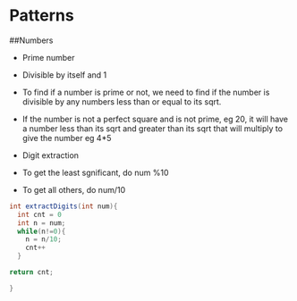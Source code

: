 # Patterns

##Numbers
- Prime number
- Divisible by itself and 1
- To find if a number is prime or not, we need to find if the number is divisible by any numbers less than or equal to its sqrt.
- If the number is not a perfect square and is not prime, eg 20, it will have a number less than its sqrt and greater than its sqrt that will multiply to give the number eg 4*5

- Digit extraction
- To get the least sgnificant, do num %10
- To get all others, do num/10
```java
int extractDigits(int num){
  int cnt = 0
  int n = num;
  while(n!=0){
    n = n/10;
    cnt++
  }

return cnt;

}
```
